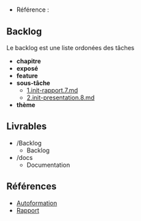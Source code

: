 #  

- Référence :   

 

## Backlog 

Le backlog est une liste ordonées des tâches 

- **chapitre** 
- **exposé** 
- **feature** 
- **sous-tâche** 
  - [1.init-rapport.7.md](./Backlog/sous-tâche/1.init-rapport.7.md) 
  - [2.init-presentation.8.md](./Backlog/sous-tâche/2.init-presentation.8.md) 
- **thème** 
## Livrables 

 

- /Backlog 
  - Backlog 
- /docs 
  - Documentation 
## Références 

 

- [Autoformation](#) 
- [Rapport](http://labs-web.github.io/lab-scrum/rapport.html) 

